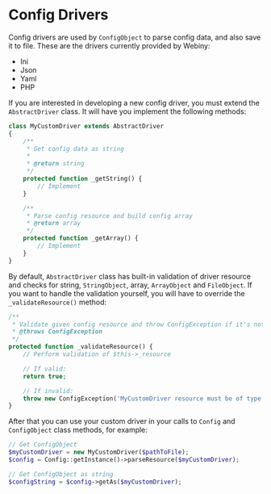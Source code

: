Config Drivers
=====================

Config drivers are used by `ConfigObject` to parse config data, and also save it to file.
These are the drivers currently provided by Webiny:

- Ini
- Json
- Yaml
- PHP

If you are interested in developing a new config driver, you must extend the `AbstractDriver` class. It will have you implement the following methods:
```php
class MyCustomDriver extends AbstractDriver
{
    /**
     * Get config data as string
     *
     * @return string
     */
    protected function _getString() {
        // Implement
    }

    /**
     * Parse config resource and build config array
     * @return array
     */
    protected function _getArray() {
        // Implement
    }
}
```
By default, `AbstractDriver` class has built-in validation of driver resource and checks for string, `StringObject`, array, `ArrayObject` and `FileObject`.
If you want to handle the validation yourself, you will have to override the `_validateResource()` method:

```php
/**
 * Validate given config resource and throw ConfigException if it's not valid
 * @throws ConfigException
 */
protected function _validateResource() {
    // Perform validation of $this->_resource

    // If valid:
    return true;

    // If invalid:
    throw new ConfigException('MyCustomDriver resource must be of type ... ');
}
```
After that you can use your custom driver in your calls to `Config` and `ConfigObject` class methods, for example:
```php
// Get ConfigObject
$myCustomDriver = new MyCustomDriver($pathToFile);
$config = Config::getInstance()->parseResource($myCustomDriver);

// Get ConfigObject as string
$configString = $config->getAs($myCustomDriver);
```